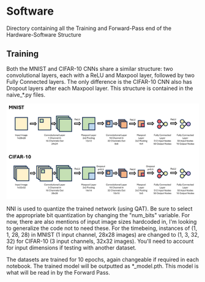 # Software

Directory containing all the Training and Forward-Pass end of the Hardware-Software Structure

## Training

Both the MNIST and CIFAR-10 CNNs share a similar structure: two convolutional layers, each with a ReLU and Maxpool layer, followed by two Fully Connected layers. The only difference is the CIFAR-10 CNN also has Dropout layers after each Maxpool layer. This structure is contained in the naive_\*.py files.

![MNIST and CIFAR-10 CNN Structures](../Figures/CNNstructComp.png?raw=true)

NNI is used to quantize the trained network (using QAT). Be sure to select the appropriate bit quantization by changing the "num_bits" variable. For now, there are also mentions of input image sizes hardcoded in, I'm looking to generalize the code not to need these. For the timebeing, instances of (1, 1, 28, 28) in MNIST (1 input channel, 28x28 images) are changed to (1, 3, 32, 32) for CIFAR-10 (3 input channels, 32x32 images). You'll need to account for input dimensions if testing with another dataset.

The datasets are trained for 10 epochs, again changeable if required in each notebook. The trained model will be outputted as \*_model.pth. This model is what will be read in by the Forward Pass.
